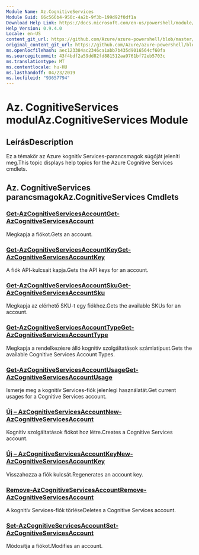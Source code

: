 ```yaml
---
Module Name: Az.CognitiveServices
Module Guid: 66c566b4-950c-4a2b-9f3b-199d92f0df1a
Download Help Link: https://docs.microsoft.com/en-us/powershell/module/az.cognitiveservices
Help Version: 0.9.4.0
Locale: en-US
content_git_url: https://github.com/Azure/azure-powershell/blob/master/src/CognitiveServices/CognitiveServices/help/Az.CognitiveServices.md
original_content_git_url: https://github.com/Azure/azure-powershell/blob/master/src/CognitiveServices/CognitiveServices/help/Az.CognitiveServices.md
ms.openlocfilehash: aec123384ac2346ca1abb7b435d9016564cf60fa
ms.sourcegitcommit: 43f4bdf2a59dd82fd881512aa9761bf72eb5703c
ms.translationtype: MT
ms.contentlocale: hu-HU
ms.lasthandoff: 04/23/2019
ms.locfileid: "93657794"
---
```

# <span data-ttu-id="01bd5-101">Az. CognitiveServices modul</span><span class="sxs-lookup"><span data-stu-id="01bd5-101">Az.CognitiveServices Module</span></span>
## <span data-ttu-id="01bd5-102">Leírás</span><span class="sxs-lookup"><span data-stu-id="01bd5-102">Description</span></span>
<span data-ttu-id="01bd5-103">Ez a témakör az Azure kognitív Services-parancsmagok súgóját jeleníti meg.</span><span class="sxs-lookup"><span data-stu-id="01bd5-103">This topic displays help topics for the Azure Cognitive Services cmdlets.</span></span>

## <span data-ttu-id="01bd5-104">Az. CognitiveServices parancsmagok</span><span class="sxs-lookup"><span data-stu-id="01bd5-104">Az.CognitiveServices Cmdlets</span></span>
### [<span data-ttu-id="01bd5-105">Get-AzCognitiveServicesAccount</span><span class="sxs-lookup"><span data-stu-id="01bd5-105">Get-AzCognitiveServicesAccount</span></span>](Get-AzCognitiveServicesAccount.md)
<span data-ttu-id="01bd5-106">Megkapja a fiókot.</span><span class="sxs-lookup"><span data-stu-id="01bd5-106">Gets an account.</span></span>

### [<span data-ttu-id="01bd5-107">Get-AzCognitiveServicesAccountKey</span><span class="sxs-lookup"><span data-stu-id="01bd5-107">Get-AzCognitiveServicesAccountKey</span></span>](Get-AzCognitiveServicesAccountKey.md)
<span data-ttu-id="01bd5-108">A fiók API-kulcsait kapja.</span><span class="sxs-lookup"><span data-stu-id="01bd5-108">Gets the API keys for an account.</span></span>

### [<span data-ttu-id="01bd5-109">Get-AzCognitiveServicesAccountSku</span><span class="sxs-lookup"><span data-stu-id="01bd5-109">Get-AzCognitiveServicesAccountSku</span></span>](Get-AzCognitiveServicesAccountSku.md)
<span data-ttu-id="01bd5-110">Megkapja az elérhető SKU-t egy fiókhoz.</span><span class="sxs-lookup"><span data-stu-id="01bd5-110">Gets the available SKUs for an account.</span></span>

### [<span data-ttu-id="01bd5-111">Get-AzCognitiveServicesAccountType</span><span class="sxs-lookup"><span data-stu-id="01bd5-111">Get-AzCognitiveServicesAccountType</span></span>](Get-AzCognitiveServicesAccountType.md)
<span data-ttu-id="01bd5-112">Megkapja a rendelkezésre álló kognitív szolgáltatások számlatípust.</span><span class="sxs-lookup"><span data-stu-id="01bd5-112">Gets the available Cognitive Services Account Types.</span></span>

### [<span data-ttu-id="01bd5-113">Get-AzCognitiveServicesAccountUsage</span><span class="sxs-lookup"><span data-stu-id="01bd5-113">Get-AzCognitiveServicesAccountUsage</span></span>](Get-AzCognitiveServicesAccountUsage.md)
<span data-ttu-id="01bd5-114">Ismerje meg a kognitív Services-fiók jelenlegi használatát.</span><span class="sxs-lookup"><span data-stu-id="01bd5-114">Get current usages for a Cognitive Services account.</span></span>

### [<span data-ttu-id="01bd5-115">Új – AzCognitiveServicesAccount</span><span class="sxs-lookup"><span data-stu-id="01bd5-115">New-AzCognitiveServicesAccount</span></span>](New-AzCognitiveServicesAccount.md)
<span data-ttu-id="01bd5-116">Kognitív szolgáltatások fiókot hoz létre.</span><span class="sxs-lookup"><span data-stu-id="01bd5-116">Creates a Cognitive Services account.</span></span>

### [<span data-ttu-id="01bd5-117">Új – AzCognitiveServicesAccountKey</span><span class="sxs-lookup"><span data-stu-id="01bd5-117">New-AzCognitiveServicesAccountKey</span></span>](New-AzCognitiveServicesAccountKey.md)
<span data-ttu-id="01bd5-118">Visszahozza a fiók kulcsát.</span><span class="sxs-lookup"><span data-stu-id="01bd5-118">Regenerates an account key.</span></span>

### [<span data-ttu-id="01bd5-119">Remove-AzCognitiveServicesAccount</span><span class="sxs-lookup"><span data-stu-id="01bd5-119">Remove-AzCognitiveServicesAccount</span></span>](Remove-AzCognitiveServicesAccount.md)
<span data-ttu-id="01bd5-120">A kognitív Services-fiók törlése</span><span class="sxs-lookup"><span data-stu-id="01bd5-120">Deletes a Cognitive Services account.</span></span>

### [<span data-ttu-id="01bd5-121">Set-AzCognitiveServicesAccount</span><span class="sxs-lookup"><span data-stu-id="01bd5-121">Set-AzCognitiveServicesAccount</span></span>](Set-AzCognitiveServicesAccount.md)
<span data-ttu-id="01bd5-122">Módosítja a fiókot.</span><span class="sxs-lookup"><span data-stu-id="01bd5-122">Modifies an account.</span></span>

